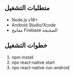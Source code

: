 ## متطلبات التشغيل
- Node.js v18+
- Android Studio/Xcode
- مفاتيح Firebase الصحيحة

## خطوات التشغيل
1. npm install
2. npx react-native start
3. npx react-native run-android
